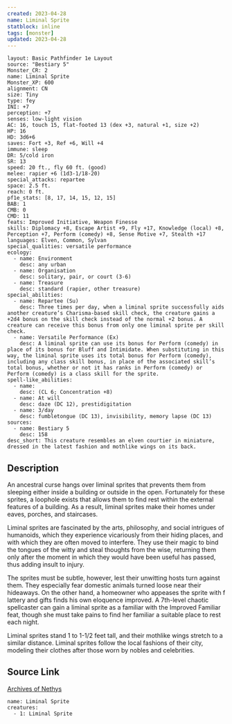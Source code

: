 ```yaml
---
created: 2023-04-28
name: Liminal Sprite
statblock: inline
tags: [monster]
updated: 2023-04-28
---
```

```statblock
layout: Basic Pathfinder 1e Layout
source: "Bestiary 5"
Monster_CR: 2
name: Liminal Sprite
Monster_XP: 600
alignment: CN
size: Tiny
type: fey
INI: +7
perception: +7
senses: low-light vision
AC: 16, touch 15, flat-footed 13 (dex +3, natural +1, size +2)
HP: 16
HD: 3d6+6
saves: Fort +3, Ref +6, Will +4
immune: sleep
DR: 5/cold iron
SR: 13
speed: 20 ft., fly 60 ft. (good)
melee: rapier +6 (1d3-1/18-20)
special_attacks: repartee
space: 2.5 ft.
reach: 0 ft.
pf1e_stats: [8, 17, 14, 15, 12, 15]
BAB: 1
CMB: 0
CMD: 11
feats: Improved Initiative, Weapon Finesse
skills: Diplomacy +8, Escape Artist +9, Fly +17, Knowledge (local) +8, Perception +7, Perform (comedy) +8, Sense Motive +7, Stealth +17
languages: Elven, Common, Sylvan
special_qualities: versatile performance
ecology:
  - name: Environment
    desc: any urban
  - name: Organisation
    desc: solitary, pair, or court (3-6)
  - name: Treasure
    desc: standard (rapier, other treasure)
special_abilities:
  - name: Repartee (Su)
    desc: Three times per day, when a liminal sprite successfully aids another creature’s Charisma-based skill check, the creature gains a +2d4 bonus on the skill check instead of the normal +2 bonus. A creature can receive this bonus from only one liminal sprite per skill check.
  - name: Versatile Performance (Ex)
    desc: A liminal sprite can use its bonus for Perform (comedy) in place of its bonus for Bluff and Intimidate. When substituting in this way, the liminal sprite uses its total bonus for Perform (comedy), including any class skill bonus, in place of the associated skill’s total bonus, whether or not it has ranks in Perform (comedy) or Perform (comedy) is a class skill for the sprite.
spell-like_abilities:
  - name:
    desc: (CL 6; Concentration +8)
  - name: At will
    desc: daze (DC 12), prestidigitation
  - name: 3/day
    desc: fumbletongue (DC 13), invisibility, memory lapse (DC 13)
sources:
  - name: Bestiary 5
    desc: 158
desc_short: This creature resembles an elven courtier in miniature, dressed in the latest fashion and mothlike wings on its back.
```
## Description
An ancestral curse hangs over liminal sprites that prevents them from sleeping either inside a building or outside in the open. Fortunately for these sprites, a loophole exists that allows them to find rest within the external features of a building. As a result, liminal sprites make their homes under eaves, porches, and staircases.

 Liminal sprites are fascinated by the arts, philosophy, and social intrigues of humanoids, which they experience vicariously from their hiding places, and with which they are often moved to interfere. They use their magic to bind the tongues of the witty and steal thoughts from the wise, returning them only after the moment in which they would have been useful has passed, thus adding insult to injury.

 The sprites must be subtle, however, lest their unwitting hosts turn against them. They especially fear domestic animals turned loose near their hideaways. On the other hand, a homeowner who appeases the sprite with f lattery and gifts finds his own eloquence improved. A 7th-level chaotic spellcaster can gain a liminal sprite as a familiar with the Improved Familiar feat, though she must take pains to find her familiar a suitable place to rest each night.

 Liminal sprites stand 1 to 1-1/2 feet tall, and their mothlike wings stretch to a similar distance. Liminal sprites follow the local fashions of their city, modeling their clothes after those worn by nobles and celebrities.
## Source Link
[Archives of Nethys](https://aonprd.com/MonsterDisplay.aspx?ItemName=Liminal%20Sprite)
```encounter-table
name: Liminal Sprite
creatures:
  - 1: Liminal Sprite
```
